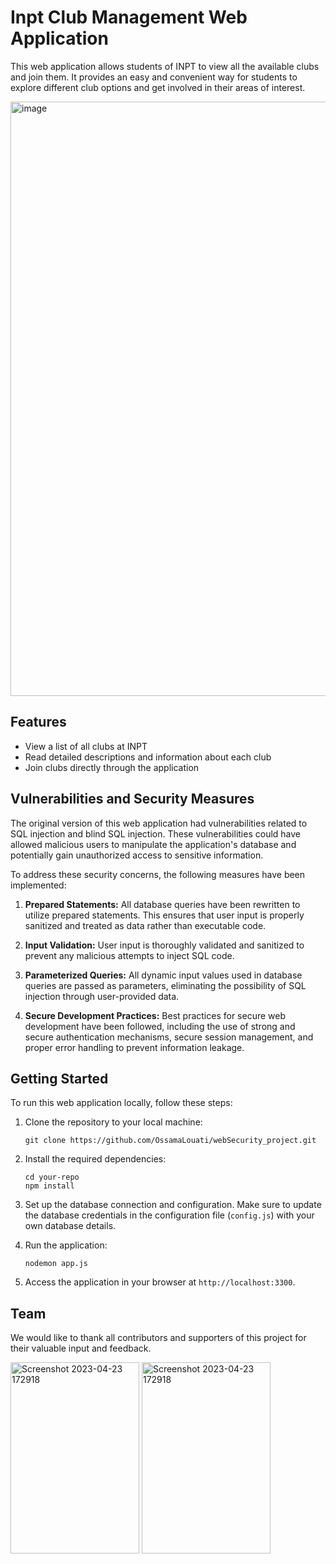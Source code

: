 
# Inpt Club Management Web Application

This web application allows students of INPT to view all the available clubs and join them. It provides an easy and convenient way for students to explore different club options and get involved in their areas of interest.

<img width="951" alt="image" src="https://github.com/OssamaLouati/webSecurity_project/assets/92301300/0693fae8-4c1c-49a5-975c-6845de551e01">


## Features

- View a list of all clubs at INPT
- Read detailed descriptions and information about each club
- Join clubs directly through the application

## Vulnerabilities and Security Measures

The original version of this web application had vulnerabilities related to SQL injection and blind SQL injection. These vulnerabilities could have allowed malicious users to manipulate the application's database and potentially gain unauthorized access to sensitive information.

To address these security concerns, the following measures have been implemented:

1. **Prepared Statements:** All database queries have been rewritten to utilize prepared statements. This ensures that user input is properly sanitized and treated as data rather than executable code.

2. **Input Validation:** User input is thoroughly validated and sanitized to prevent any malicious attempts to inject SQL code.

3. **Parameterized Queries:** All dynamic input values used in database queries are passed as parameters, eliminating the possibility of SQL injection through user-provided data.

4. **Secure Development Practices:** Best practices for secure web development have been followed, including the use of strong and secure authentication mechanisms, secure session management, and proper error handling to prevent information leakage.


## Getting Started

To run this web application locally, follow these steps:

1. Clone the repository to your local machine:

   ```shell
   git clone https://github.com/OssamaLouati/webSecurity_project.git
   ```

2. Install the required dependencies:

   ```shell
   cd your-repo
   npm install
   ```

3. Set up the database connection and configuration. Make sure to update the database credentials in the configuration file (`config.js`) with your own database details.

4. Run the application:

   ```shell
   nodemon app.js
   ```

5. Access the application in your browser at `http://localhost:3300`.

## Team

We would like to thank all contributors and supporters of this project for their valuable input and feedback.




<img width="206" height="306" alt="Screenshot 2023-04-23 172918" src="https://github.com/OssamaLouati/webSecurity_project/assets/92301300/804c845b-2983-48fd-b6ce-daa53683ac14">

<img width="206" height="306" alt="Screenshot 2023-04-23 172918" src="https://github.com/OssamaLouati/webSecurity_project/assets/92301300/eedf7425-c211-4fc4-adb9-33bee316faa0">



